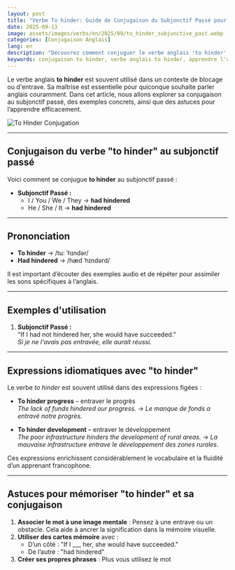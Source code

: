 ```yaml
---
layout: post 
title: "Verbe To hinder: Guide de Conjugaison du Subjonctif Passé pour les Débutants"
date: 2025-09-13
image: assets/images/verbs/en/2025/09/to_hinder_subjunctive_past.webp
categories: [Conjugaison Anglais]
lang: en 
description: "Découvrez comment conjuguer le verbe anglais 'to hinder' au subjonctif passé. Ce guide complet en français est idéal pour les débutants qui souhaitent apprendre à utiliser 'to hinder' correctement avec des exemples, des expressions idiomatiques et des astuces pratiques."
keywords: conjugaison to hinder, verbe anglais to hinder, apprendre l'anglais, conjugaison anglaise pour débutants, expressions avec to hinder, grammaire anglaise, verbe irrégulier to hinder, conjuguer to hinder en anglais, to hinder past subjunctive, to hinder subjunctive perfect
---
```


Le verbe anglais **to hinder** est souvent utilisé dans un contexte de blocage ou d'entrave. Sa maîtrise est essentielle pour quiconque souhaite parler anglais couramment. Dans cet article, nous allons explorer sa conjugaison au subjonctif passé, des exemples concrets, ainsi que des astuces pour l’apprendre efficacement.

![To Hinder Conjugation](/assets/images/verbs/2025/09/to_hinder_subjunctive_past.webp)

---

## Conjugaison du verbe "to hinder" au subjonctif passé

Voici comment se conjugue **to hinder** au subjonctif passé :

- **Subjonctif Passé :**
  - I / You / We / They → **had hindered**
  - He / She / It → **had hindered**

---

## Prononciation

- **To hinder** → /tu: ˈhɪndər/ 
- **Had hindered** → /hæd ˈhɪndərd/

Il est important d’écouter des exemples audio et de répéter pour assimiler les sons spécifiques à l’anglais.

---

## Exemples d'utilisation

1. **Subjonctif Passé :**  
   "If I had not hindered her, she would have succeeded."  
   _Si je ne l'avais pas entravée, elle aurait réussi._

---

## Expressions idiomatiques avec "to hinder"

Le verbe *to hinder* est souvent utilisé dans des expressions figées :

- **To hinder progress** – entraver le progrès  
  _The lack of funds hindered our progress._ → _Le manque de fonds a entravé notre progrès._

- **To hinder development** – entraver le développement  
  _The poor infrastructure hinders the development of rural areas._ → _La mauvaise infrastructure entrave le développement des zones rurales._

Ces expressions enrichissent considérablement le vocabulaire et la fluidité d’un apprenant francophone.

---

## Astuces pour mémoriser "to hinder" et sa conjugaison

1. **Associer le mot à une image mentale** : Pensez à une entrave ou un obstacle. Cela aide à ancrer la signification dans la mémoire visuelle.
2. **Utiliser des cartes mémoire** avec :  
   - D’un côté : "If I ___ her, she would have succeeded."  
   - De l’autre : "had hindered"
3. **Créer ses propres phrases** : Plus vous utilisez le mot